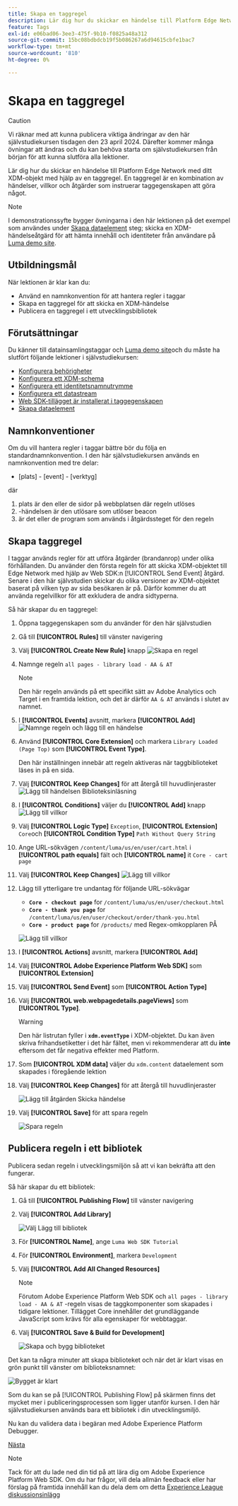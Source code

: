 ```yaml
---
title: Skapa en taggregel
description: Lär dig hur du skickar en händelse till Platform Edge Network med ditt XDM-objekt med hjälp av en taggregel. Den här lektionen ingår i självstudiekursen Implementera Adobe Experience Cloud med Web SDK.
feature: Tags
exl-id: e06bad06-3ee3-475f-9b10-f0825a48a312
source-git-commit: 15bc08bdbdcb19f5b086267a6d94615cbfe1bac7
workflow-type: tm+mt
source-wordcount: '810'
ht-degree: 0%

---
```


# Skapa en taggregel


>[!CAUTION]
>
>Vi räknar med att kunna publicera viktiga ändringar av den här självstudiekursen tisdagen den 23 april 2024. Därefter kommer många övningar att ändras och du kan behöva starta om självstudiekursen från början för att kunna slutföra alla lektioner.

Lär dig hur du skickar en händelse till Platform Edge Network med ditt XDM-objekt med hjälp av en taggregel. En taggregel är en kombination av händelser, villkor och åtgärder som instruerar taggegenskapen att göra något.

>[!NOTE]
>
> I demonstrationssyfte bygger övningarna i den här lektionen på det exempel som användes under [Skapa dataelement](create-data-elements.md) steg; skicka en XDM-händelseåtgärd för att hämta innehåll och identiteter från användare på [Luma demo site](https://luma.enablementadobe.com/content/luma/us/en.html).


## Utbildningsmål

När lektionen är klar kan du:

* Använd en namnkonvention för att hantera regler i taggar
* Skapa en taggregel för att skicka en XDM-händelse
* Publicera en taggregel i ett utvecklingsbibliotek


## Förutsättningar

Du känner till datainsamlingstaggar och [Luma demo site](https://luma.enablementadobe.com/content/luma/us/en.html)och du måste ha slutfört följande lektioner i självstudiekursen:

* [Konfigurera behörigheter](configure-permissions.md)
* [Konfigurera ett XDM-schema](configure-schemas.md)
* [Konfigurera ett identitetsnamnutrymme](configure-identities.md)
* [Konfigurera ett datastream](configure-datastream.md)
* [Web SDK-tillägget är installerat i taggegenskapen](install-web-sdk.md)
* [Skapa dataelement](create-data-elements.md)

## Namnkonventioner

Om du vill hantera regler i taggar bättre bör du följa en standardnamnkonvention. I den här självstudiekursen används en namnkonvention med tre delar:

* [plats] - [event] - [verktyg]

där

1. plats är den eller de sidor på webbplatsen där regeln utlöses
1. -händelsen är den utlösare som utlöser beacon
1. är det eller de program som används i åtgärdssteget för den regeln


## Skapa taggregel

I taggar används regler för att utföra åtgärder (brandanrop) under olika förhållanden. Du använder den första regeln för att skicka XDM-objektet till Edge Network med hjälp av Web SDK:n [!UICONTROL Send Event] åtgärd. Senare i den här självstudien skickar du olika versioner av XDM-objektet baserat på vilken typ av sida besökaren är på. Därför kommer du att använda regelvillkor för att exkludera de andra sidtyperna.

Så här skapar du en taggregel:

1. Öppna taggegenskapen som du använder för den här självstudien
1. Gå till **[!UICONTROL Rules]** till vänster navigering
1. Välj **[!UICONTROL Create New Rule]** knapp
   ![Skapa en regel](assets/rules-create.png)
1. Namnge regeln `all pages - library load - AA & AT`

   >[!NOTE]
   >
   > Den här regeln används på ett specifikt sätt av Adobe Analytics och Target i en framtida lektion, och det är därför `AA & AT` används i slutet av namnet.

1. I **[!UICONTROL Events]** avsnitt, markera **[!UICONTROL Add]**
   ![Namnge regeln och lägg till en händelse](assets/rule-name.png)
1. Använd **[!UICONTROL Core Extension]** och markera `Library Loaded (Page Top)` som **[!UICONTROL Event Type]**.

   Den här inställningen innebär att regeln aktiveras när taggbiblioteket läses in på en sida.
1. Välj **[!UICONTROL Keep Changes]** för att återgå till huvudlinjeraster
   ![Lägg till händelsen Biblioteksinläsning](assets/rule-event-pagetop.png)
1. I **[!UICONTROL Conditions]** väljer du **[!UICONTROL Add]** knapp
   ![Lägg till villkor](assets/rules-add-conditions.png)
1. Välj **[!UICONTROL Logic Type]** `Exception`, **[!UICONTROL Extension]** `Core`och **[!UICONTROL Condition Type]** `Path Without Query String`
1. Ange URL-sökvägen `/content/luma/us/en/user/cart.html` i **[!UICONTROL path equals]** fält och **[!UICONTROL name]** it `Core - cart page`
1. Välj **[!UICONTROL Keep Changes]**
   ![Lägg till villkor](assets/rule-condition-exception.png)
1. Lägg till ytterligare tre undantag för följande URL-sökvägar

   * **`Core - checkout page`** for `/content/luma/us/en/user/checkout.html`
   * **`Core - thank you page`** for `/content/luma/us/en/user/checkout/order/thank-you.html`
   * **`Core - product page`** for `/products/` med Regex-omkopplaren PÅ

   ![Lägg till villkor](assets/rule-condition-exception-all.png)

1. I **[!UICONTROL Actions]** avsnitt, markera **[!UICONTROL Add]**
1. Välj **[!UICONTROL Adobe Experience Platform Web SDK]** som **[!UICONTROL Extension]**
1. Välj **[!UICONTROL Send Event]** som **[!UICONTROL Action Type]**
1. Välj **[!UICONTROL web.webpagedetails.pageViews]** som **[!UICONTROL Type]**.

   >[!WARNING]
   >
   > Den här listrutan fyller i **`xdm.eventType`** i XDM-objektet. Du kan även skriva frihandsetiketter i det här fältet, men vi rekommenderar att du **inte** eftersom det får negativa effekter med Platform.

1. Som **[!UICONTROL XDM data]** väljer du `xdm.content` dataelement som skapades i föregående lektion
1. Välj **[!UICONTROL Keep Changes]** för att återgå till huvudlinjeraster

   ![Lägg till åtgärden Skicka händelse](assets/rule-set-action-xdm.png)
1. Välj **[!UICONTROL Save]** för att spara regeln

   ![Spara regeln](assets/rule-save.png)

## Publicera regeln i ett bibliotek

Publicera sedan regeln i utvecklingsmiljön så att vi kan bekräfta att den fungerar.

Så här skapar du ett bibliotek:

1. Gå till **[!UICONTROL Publishing Flow]** till vänster navigering
1. Välj **[!UICONTROL Add Library]**

   ![Välj Lägg till bibliotek](assets/rule-publish-library.png)
1. För **[!UICONTROL Name]**, ange `Luma Web SDK Tutorial`
1. För **[!UICONTROL Environment]**, markera `Development`
1. Välj  **[!UICONTROL Add All Changed Resources]**

   >[!NOTE]
   >
   >    Förutom Adobe Experience Platform Web SDK och `all pages - library load - AA & AT` -regeln visas de taggkomponenter som skapades i tidigare lektioner. Tillägget Core innehåller det grundläggande JavaScript som krävs för alla egenskaper för webbtaggar.

1. Välj **[!UICONTROL Save & Build for Development]**

   ![Skapa och bygg biblioteket](assets/rule-publish-add-all-changes.png)

Det kan ta några minuter att skapa biblioteket och när det är klart visas en grön punkt till vänster om biblioteksnamnet:

![Bygget är klart](assets/rule-publish-success.png)

Som du kan se på [!UICONTROL Publishing Flow] på skärmen finns det mycket mer i publiceringsprocessen som ligger utanför kursen. I den här självstudiekursen används bara ett bibliotek i din utvecklingsmiljö.

Nu kan du validera data i begäran med Adobe Experience Platform Debugger.

[Nästa ](validate-with-debugger.md)

>[!NOTE]
>
>Tack för att du lade ned din tid på att lära dig om Adobe Experience Platform Web SDK. Om du har frågor, vill dela allmän feedback eller har förslag på framtida innehåll kan du dela dem om detta [Experience League diskussionsinlägg](https://experienceleaguecommunities.adobe.com/t5/adobe-experience-platform-launch/tutorial-discussion-implement-adobe-experience-cloud-with-web/td-p/444996)
